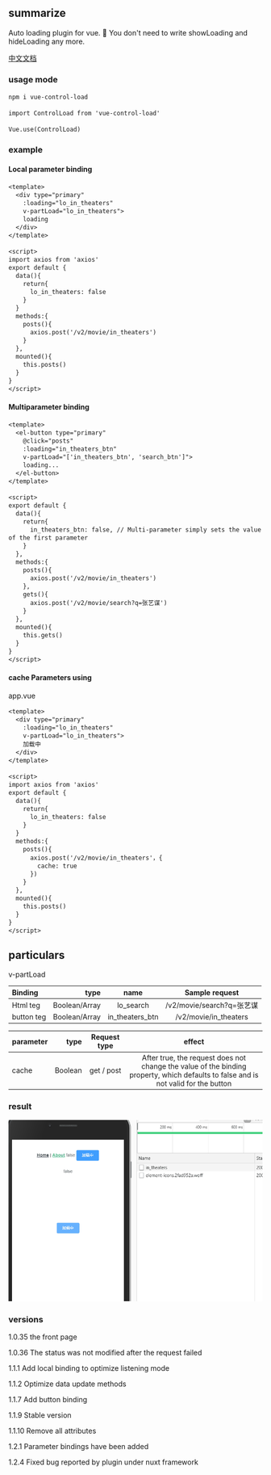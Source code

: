## summarize
Auto loading plugin for vue. 👏 You don't need to write showLoading and hideLoading any more.


[中文文档](https://github.com/XueMary/vue-control-load/blob/master/README_zh-CN.md)

### usage mode

```
npm i vue-control-load

import ControlLoad from 'vue-control-load'

Vue.use(ControlLoad)
```


### example

#### Local parameter binding

```
<template>
  <div type="primary" 
    :loading="lo_in_theaters" 
    v-partLoad="lo_in_theaters">
    loading
  </div>
</template>

<script>
import axios from 'axios'
export default {
  data(){
    return{
      lo_in_theaters: false
    }
  }
  methods:{
    posts(){
      axios.post('/v2/movie/in_theaters')
    }
  },
  mounted(){
    this.posts()
  }
}
</script>
```

#### Multiparameter binding
```
<template>
  <el-button type="primary" 
    @click="posts"
    :loading="in_theaters_btn" 
    v-partLoad="['in_theaters_btn', 'search_btn']">
    loading...
  </el-button>
</template>

<script>
export default {
  data(){
    return{
      in_theaters_btn: false, // Multi-parameter simply sets the value of the first parameter
    }
  },
  methods:{
    posts(){
      axios.post('/v2/movie/in_theaters')
    },
    gets(){
      axios.post('/v2/movie/search?q=张艺谋')
    }
  },
  mounted(){
    this.gets()
  }
}
</script>
```

#### cache Parameters using

app.vue
```
<template>
  <div type="primary" 
    :loading="lo_in_theaters" 
    v-partLoad="lo_in_theaters">
    加载中
  </div>
</template>

<script>
import axios from 'axios'
export default {
  data(){
    return{
      lo_in_theaters: false
    }
  }
  methods:{
    posts(){
      axios.post('/v2/movie/in_theaters'，{
        cache: true
      })
    }
  },
  mounted(){
    this.posts()
  }
}
</script>
```

## particulars

v-partLoad 

| Binding     |   type  | name         | Sample request  |
| :--------  | --------:   | :---------: |  :------------: |
| Html teg   |   Boolean/Array      |  lo_search  | /v2/movie/search?q=张艺谋 |
| button teg       |   Boolean/Array    |  in_theaters_btn | /v2/movie/in_theaters |

| parameter    |   type   | Request type  | effect   |
| :--------  | --------:   | :---------: |  :------------: |
| cache       |   Boolean    |  get / post  | After true, the request does not change the value of the binding property, which defaults to false and is not valid for the button |


### result


![loading](https://github.com/XueMary/vue-control-load/blob/master/src/img/loading.gif)



### versions

1.0.35 the front page

1.0.36 The status was not modified after the request failed

1.1.1 Add local binding to optimize listening mode

1.1.2 Optimize data update methods

1.1.7 Add button binding

1.1.9 Stable version

1.1.10 Remove all attributes

1.2.1 Parameter bindings have been added

1.2.4 Fixed bug reported by plugin under nuxt framework